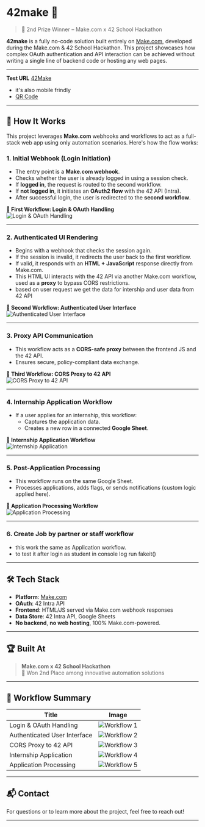 # 42make 🚀

> 🥈 2nd Prize Winner – Make.com x 42 School Hackathon

**42make** is a fully no-code solution built entirely on [Make.com](https://www.make.com), developed during the Make.com & 42 School Hackathon. This project showcases how complex OAuth authentication and API interaction can be achieved without writing a single line of backend code or hosting any web pages.

---
**Test URL** [42Make](https://hook.eu2.make.com/4yvw15bvak7v9gdb7vntpn6nomr9itpi)
- it's also mobile frindly
- [QR Code](./images/qr.jpg)
---

## 🧠 How It Works

This project leverages **Make.com** webhooks and workflows to act as a full-stack web app using only automation scenarios. Here's how the flow works:

### 1. Initial Webhook (Login Initiation)

- The entry point is a **Make.com webhook**.
- Checks whether the user is already logged in using a session check.
- If **logged in**, the request is routed to the second workflow.
- If **not logged in**, it initiates an **OAuth2 flow** with the 42 API (Intra).
- After successful login, the user is redirected to the **second workflow**.

**📸 First Workflow: Login & OAuth Handling**  
![Login & OAuth Handling](./images/workflow1.png)

---

### 2. Authenticated UI Rendering

- Begins with a webhook that checks the session again.
- If the session is invalid, it redirects the user back to the first workflow.
- If valid, it responds with an **HTML + JavaScript** response directly from Make.com.
- This HTML UI interacts with the 42 API via another Make.com workflow, used as a **proxy** to bypass CORS restrictions.
- based on user request we get the data for intership and user data from 42 API

**📸 Second Workflow: Authenticated User Interface**  
![Authenticated User Interface](./images/workflow2.png)

---

### 3. Proxy API Communication

- This workflow acts as a **CORS-safe proxy** between the frontend JS and the 42 API.
- Ensures secure, policy-compliant data exchange.

**📸 Third Workflow: CORS Proxy to 42 API**  
![CORS Proxy to 42 API](./images/workflow3.png)

---

### 4. Internship Application Workflow

- If a user applies for an internship, this workflow:
  - Captures the application data.
  - Creates a new row in a connected **Google Sheet**.

**📸 Internship Application Workflow**  
![Internship Application](./images/workflow4.png)

---

### 5. Post-Application Processing

- This workflow runs on the same Google Sheet.
- Processes applications, adds flags, or sends notifications (custom logic applied here).

**📸 Application Processing Workflow**  
![Application Processing](./images/workflow5.png)

---

### 6. Create Job by partner or staff workflow

- this work the same as Application workflow.
- to test it after login as student in console log run fakeit()
---

## 🛠️ Tech Stack

- **Platform**: [Make.com](https://www.make.com)
- **OAuth**: 42 Intra API
- **Frontend**: HTML/JS served via Make.com webhook responses
- **Data Store**: 42 Intra API, Google Sheets
- **No backend**, **no web hosting**, 100% Make.com-powered.

---

## 🏆 Built At

> **Make.com x 42 School Hackathon**  
> 🥈 Won 2nd Place among innovative automation solutions

---

## 📸 Workflow Summary

| Title                          | Image                          |
|-------------------------------|--------------------------------|
| Login & OAuth Handling        | ![Workflow 1](./images/workflow1.png) |
| Authenticated User Interface  | ![Workflow 2](./images/workflow2.png) |
| CORS Proxy to 42 API          | ![Workflow 3](./images/workflow3.png) |
| Internship Application        | ![Workflow 4](./images/workflow4.png) |
| Application Processing        | ![Workflow 5](./images/workflow5.png) |

---

## 📬 Contact

For questions or to learn more about the project, feel free to reach out!

---

